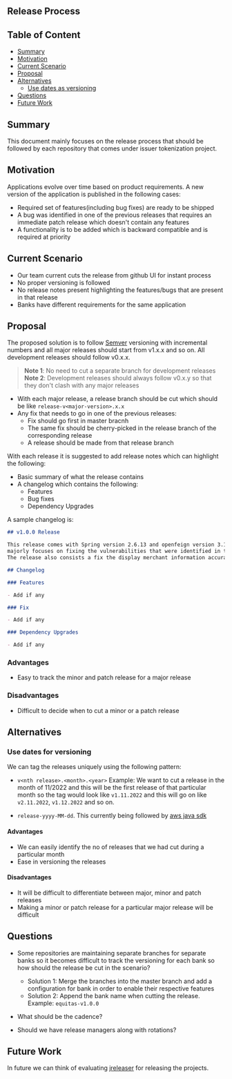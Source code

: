 ## Release Process

## Table of Content

- [Summary](#summary)
- [Motivation](#motivation)
- [Current Scenario](#current-scenario)
- [Proposal](#proposal)
- [Alternatives](#alternatives)
  - [Use dates as versioning](#use-dates-for-versioning)
- [Questions](#questions)
- [Future Work](#future-work)

## Summary

This document mainly focuses on the release process that should be followed by each
repository that comes under issuer tokenization project.

## Motivation

Applications evolve over time based on product requirements. A new version of the
application is published in the following cases:

- Required set of features(including bug fixes) are ready to be shipped
- A bug was identified in one of the previous releases that requires an immediate
  patch release which doesn't contain any features
- A functionality is to be added which is backward compatible and is required at priority

## Current Scenario

- Our team current cuts the release from github UI for instant process
- No proper versioning is followed
- No release notes present highlighting the features/bugs that are present in that release
- Banks have different requirements for the same application

## Proposal

The proposed solution is to follow [Semver][semver] versioning with incremental numbers
and all major releases should start from v1.x.x and so on. All development releases
should follow v0.x.x.

> **Note 1**: No need to cut a separate branch for development releases
> **Note 2**: Development releases should always follow v0.x.y so that they don't
> clash with any major releases

- With each major release, a release branch should be cut which should be like
  `release-v<major-version>.x.x`
- Any fix that needs to go in one of the previous releases:
  - Fix should go first in master bracnh
  - The same fix should be cherry-picked in the release branch of the corresponding release
  - A release should be made from that release branch

With each release it is suggested to add release notes which can highlight the following:

- Basic summary of what the release contains
- A changelog which contains the following:
  - Features
  - Bug fixes
  - Dependency Upgrades

A sample changelog is:

```md
## v1.0.0 Release

This release comes with Spring version 2.6.13 and openfeign version 3.1.1. The release
majorly focuses on fixing the vulnerabilities that were identified in the security scan.
The release also consists a fix the display merchant information accurately in token view

## Changelog

### Features

- Add if any

### Fix

- Add if any

### Dependency Upgrades

- Add if any
```

### Advantages

- Easy to track the minor and patch release for a major release

### Disadvantages

- Difficult to decide when to cut a minor or a patch release

## Alternatives

### Use dates for versioning

We can tag the releases uniquely using the following pattern:

- `v<nth release>.<month>.<year>`
  Example: We want to cut a release in the month of 11/2022 and this will be the first release
  of that particular month so the tag would look like `v1.11.2022` and this will go on like
  `v2.11.2022`, `v1.12.2022` and so on.

- `release-yyyy-MM-dd`. This currently being followed by [aws java sdk][aws java sdk]

#### Advantages

- We can easily identify the no of releases that we had cut during a particular month
- Ease in versioning the releases

#### Disadvantages

- It will be difficult to differentiate between major, minor and patch releases
- Making a minor or patch release for a particular major release will be difficult

## Questions

- Some repositories are maintaining separate branches for separate banks
  so it becomes difficult to track the versioning for each bank so how should
  the release be cut in the scenario?

  - Solution 1: Merge the branches into the master branch and add a configuration
    for bank in order to enable their respective features
  - Solution 2: Append the bank name when cutting the release. Example: `equitas-v1.0.0`

- What should be the cadence?
- Should we have release managers along with rotations?

## Future Work

In future we can think of evaluating [jreleaser][jreleaser] for releasing the projects.

[semver]: https://semver.org/
[aws java sdk]: https://github.com/aws/aws-sdk-go-v2
[jreleaser]: https://jreleaser.org/#
